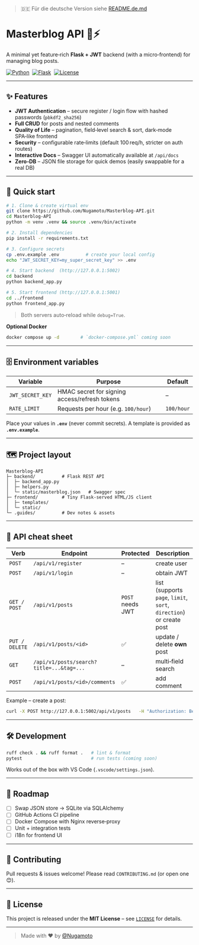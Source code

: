 > 🇩🇪 Für die deutsche Version siehe [README.de.md](README.de.md)
# Masterblog API 📝⚡️

A minimal yet feature‑rich **Flask + JWT** backend (with a micro‑frontend) for managing blog posts.

[![Python](https://img.shields.io/badge/python-3.10%2B-blue?logo=python)](https://www.python.org/) 
[![Flask](https://img.shields.io/badge/Flask-3.0-lightgrey?logo=flask)](https://flask.palletsprojects.com/) 
[![License](https://img.shields.io/badge/license-MIT-green)](#license) 

---

## ✨ Features

- **JWT Authentication** – secure register / login flow with hashed passwords (`pbkdf2_sha256`)  
- **Full CRUD** for posts and nested comments  
- **Quality of Life** – pagination, field‑level search & sort, dark‑mode SPA‑like frontend  
- **Security** – configurable rate‑limits (default 100 req/h, stricter on auth routes)  
- **Interactive Docs** – Swagger UI automatically available at `/api/docs`  
- **Zero‑DB** – JSON file storage for quick demos (easily swappable for a real DB)

---

## 🚀 Quick start

```bash
# 1. Clone & create virtual env
git clone https://github.com/Nugamoto/Masterblog-API.git
cd Masterblog-API
python -m venv .venv && source .venv/bin/activate

# 2. Install dependencies
pip install -r requirements.txt

# 3. Configure secrets
cp .env.example .env          # create your local config
echo "JWT_SECRET_KEY=my_super_secret_key" >> .env

# 4. Start backend  (http://127.0.0.1:5002)
cd backend
python backend_app.py

# 5. Start frontend (http://127.0.0.1:5001)
cd ../frontend
python frontend_app.py
```

> Both servers auto‑reload while `debug=True`.

**Optional Docker**

```bash
docker compose up -d        # `docker-compose.yml` coming soon
```

---

## 🗄️ Environment variables

| Variable | Purpose | Default |
|----------|---------|---------|
| `JWT_SECRET_KEY` | HMAC secret for signing access/refresh tokens | – |
| `RATE_LIMIT` | Requests per hour (e.g. `100/hour`) | `100/hour` |

Place your values in **`.env`** (never commit secrets). A template is provided as **`.env.example`**.

---

## 🗺️ Project layout

```
Masterblog-API
├─ backend/          # Flask REST API
│  ├─ backend_app.py
│  ├─ helpers.py
│  └─ static/masterblog.json   # Swagger spec
├─ frontend/         # Tiny Flask‑served HTML/JS client
│  ├─ templates/
│  └─ static/
└─ .guides/          # Dev notes & assets
```

---

## 🔌 API cheat sheet

| Verb | Endpoint | Protected | Description |
|------|----------|-----------|-------------|
| `POST` | `/api/v1/register` | – | create user |
| `POST` | `/api/v1/login` | – | obtain JWT |
| `GET / POST` | `/api/v1/posts` | `POST` needs JWT | list (supports `page`, `limit`, `sort`, `direction`) or create post |
| `PUT / DELETE` | `/api/v1/posts/<id>` | ✅ | update / delete **own** post |
| `GET` | `/api/v1/posts/search?title=...&tag=...` | – | multi‑field search |
| `POST` | `/api/v1/posts/<id>/comments` | ✅ | add comment |

Example – create a post:

```bash
curl -X POST http://127.0.0.1:5002/api/v1/posts   -H "Authorization: Bearer $TOKEN"   -H "Content-Type: application/json"   -d '{"title":"Hello","content":"World"}'
```

---

## 🛠️ Development

```bash
ruff check . && ruff format .   # lint & format
pytest                          # run tests (coming soon)
```

Works out of the box with VS Code (`.vscode/settings.json`).

---

## 🔮 Roadmap

- [ ] Swap JSON store → SQLite via SQLAlchemy  
- [ ] GitHub Actions CI pipeline  
- [ ] Docker Compose with Nginx reverse‑proxy  
- [ ] Unit + integration tests  
- [ ] i18n for frontend UI  

---

## 🤝 Contributing

Pull requests & issues welcome! Please read `CONTRIBUTING.md` (or open one 😊).

---

## 📝 License

This project is released under the **MIT License** – see [`LICENSE`](LICENSE) for details.

---

> Made with ♥ by [@Nugamoto](https://github.com/Nugamoto)

